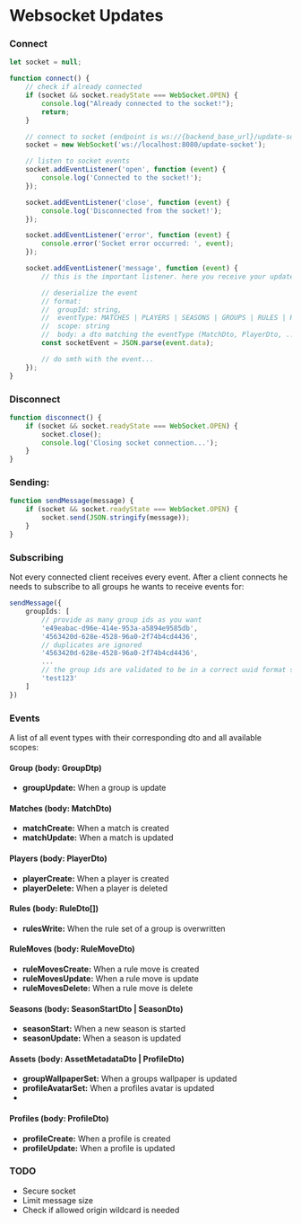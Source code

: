 # Websocket Updates

### Connect

```typescript
let socket = null;

function connect() {
    // check if already connected
    if (socket && socket.readyState === WebSocket.OPEN) {
        console.log("Already connected to the socket!");
        return;
    }

    // connect to socket (endpoint is ws://{backend_base_url}/update-socket)
    socket = new WebSocket('ws://localhost:8080/update-socket');

    // listen to socket events
    socket.addEventListener('open', function (event) {
        console.log('Connected to the socket!');
    });

    socket.addEventListener('close', function (event) {
        console.log('Disconnected from the socket!');
    });

    socket.addEventListener('error', function (event) {
        console.error('Socket error occurred: ', event);
    });

    socket.addEventListener('message', function (event) {
        // this is the important listener. here you receive your updates

        // deserialize the event
        // format:
        //  groupId: string,
        //  eventType: MATCHES | PLAYERS | SEASONS | GROUPS | RULES | RULE_MOVES | ASSETS | PROFILES
        //  scope: string
        //  body: a dto matching the eventType (MatchDto, PlayerDto, ...)
        const socketEvent = JSON.parse(event.data);

        // do smth with the event...
    });
}
```

### Disconnect

```typescript
function disconnect() {
    if (socket && socket.readyState === WebSocket.OPEN) {
        socket.close();
        console.log('Closing socket connection...');
    }
}
```

### Sending:

```typescript
function sendMessage(message) {
    if (socket && socket.readyState === WebSocket.OPEN) {
        socket.send(JSON.stringify(message));
    }
}
```

### Subscribing

Not every connected client receives every event.
After a client connects he needs to subscribe to all groups he wants to receive events for:

```typescript
sendMessage({
    groupIds: [
        // provide as many group ids as you want
        'e49eabac-d96e-414e-953a-a5894e9585db',
        '4563420d-628e-4528-96a0-2f74b4cd4436',
        // duplicates are ignored
        '4563420d-628e-4528-96a0-2f74b4cd4436',
        ...
        // the group ids are validated to be in a correct uuid format so you can (in theory) send any string you want
        'test123'
    ]
})
```

### Events

A list of all event types with their corresponding dto and all available scopes:

#### Group (body: GroupDtp)

* **groupUpdate:** When a group is update

#### Matches (body: MatchDto)

* **matchCreate:** When a match is created
* **matchUpdate:** When a match is updated

#### Players (body: PlayerDto)

* **playerCreate:** When a player is created
* **playerDelete:** When a player is deleted

#### Rules (body: RuleDto[])

* **rulesWrite:** When the rule set of a group is overwritten

#### RuleMoves (body: RuleMoveDto)

* **ruleMovesCreate:** When a rule move is created
* **ruleMovesUpdate:** When a rule move is update
* **ruleMovesDelete:** When a rule move is delete

#### Seasons (body: SeasonStartDto | SeasonDto)

* **seasonStart:** When a new season is started
* **seasonUpdate:** When a season is updated

#### Assets (body: AssetMetadataDto | ProfileDto)

* **groupWallpaperSet:** When a groups wallpaper is updated
* **profileAvatarSet:** When a profiles avatar is updated
*
#### Profiles (body: ProfileDto)

* **profileCreate:** When a profile is created
* **profileUpdate:** When a profile is updated

### TODO

* Secure socket
* Limit message size
* Check if allowed origin wildcard is needed
